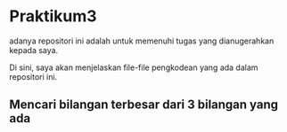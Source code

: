 # Praktikum3

adanya repositori ini adalah untuk memenuhi tugas yang dianugerahkan kepada saya.

Di sini, saya akan menjelaskan file-file pengkodean yang ada dalam repositori ini.

## Mencari bilangan terbesar dari 3 bilangan yang ada
## 
##
##
